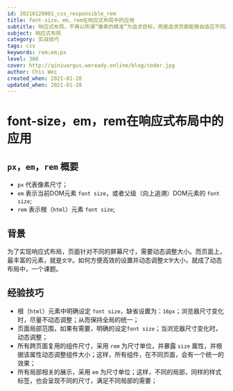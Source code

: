 ```yaml
---
id: 20210128001_css_responsible_rem
title: font-size，em，rem在响应式布局中的应用
subtitle: 响应式布局，不再以所谓“像素的精准”为追求目标，而是追求页面能够自适应不同屏幕的尺寸
subject: 响应式布局
category: 实战技巧
tags: css
keywords: rem;em;px
level: 300
cover: http://qiniuargus.weready.online/blog/coder.jpg
author: Chis Wei
created_when: 2021-01-28
updated_when: 2021-01-28
---
```


# font-size，em，rem在响应式布局中的应用

## `px`，`em`，`rem` 概要

- `px` 代表像素尺寸；
- `em` 表示当前DOM元素 `font size`，或者父级（向上追溯）DOM元素的 `font size`;
- `rem` 表示根（`html`）元素 `font size`;

## 背景

为了实现响应式布局，页面针对不同的屏幕尺寸，需要动态调整大小。而页面上，最丰富的元素，就是`文字`。如何方便高效的设置并动态调整`文字`大小，就成了动态布局中，一个课题。

## 经验技巧

- 根（`html`）元素中明确设定 `font size`，缺省设置为：`16px`；浏览器尺寸变化时，尽量不动态调整；从而保持全局的统一；
- 页面局部范围，如果有需要，明确的设定`font size`；当浏览器尺寸变化时，动态调整；
- 所有跨页面复用的组件尺寸，采用 `rem` 为尺寸单位，并暴露 `size` 属性，并根据该属性动态调整组件大小；这样，所有组件，在不同页面，会有一个统一的效果；
- 所有局部相关的展示，采用 `em` 为尺寸单位；这样，不同的局部，同样的样式标签，也会呈现不同的尺寸，满足不同局部的需要；
